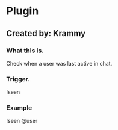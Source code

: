# Plugin

## Created by: Krammy

### What this is.
Check when a user was last active in chat.

### Trigger.
!seen <user>

### Example
!seen @user

